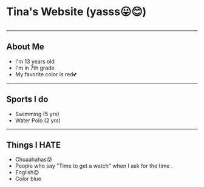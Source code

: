 # Tina's Website (yasss😛😊)

![]()

*****

## About Me
- I'm 13 years old
- I'm in 7th grade
- My favorite color is red💕

*****

## Sports I do
- Swimming (5 yrs)
- Water Polo (2 yrs)


*****

## Things I HATE
- Chuaahahas😰
- People who say "Time to get a watch" when I ask for the time .
- English😑
- Color blue
